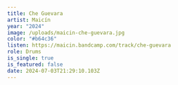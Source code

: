 ```yaml
---
title: Che Guevara
artist: Maicín
year: "2024"
image: /uploads/maicin-che-guevara.jpg
color: "#b64c36"
listen: https://maicin.bandcamp.com/track/che-guevara
role: Drums
is_single: true
is_featured: false
date: 2024-07-03T21:29:10.103Z
---
```


